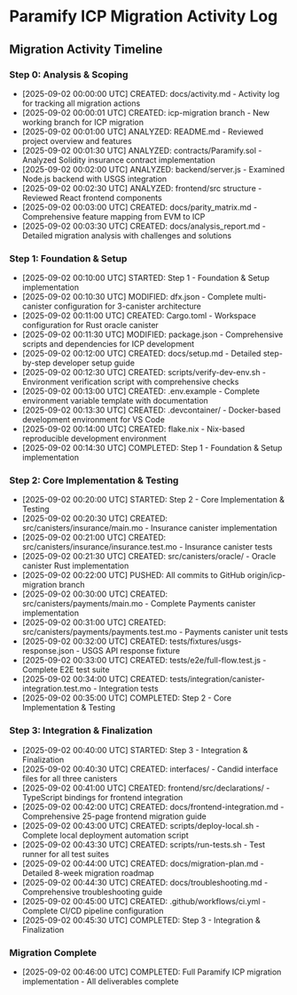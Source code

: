 # Paramify ICP Migration Activity Log

## Migration Activity Timeline

### Step 0: Analysis & Scoping
- [2025-09-02 00:00:00 UTC] CREATED: docs/activity.md - Activity log for tracking all migration actions
- [2025-09-02 00:00:01 UTC] CREATED: icp-migration branch - New working branch for ICP migration
- [2025-09-02 00:01:00 UTC] ANALYZED: README.md - Reviewed project overview and features
- [2025-09-02 00:01:30 UTC] ANALYZED: contracts/Paramify.sol - Analyzed Solidity insurance contract implementation
- [2025-09-02 00:02:00 UTC] ANALYZED: backend/server.js - Examined Node.js backend with USGS integration
- [2025-09-02 00:02:30 UTC] ANALYZED: frontend/src structure - Reviewed React frontend components
- [2025-09-02 00:03:00 UTC] CREATED: docs/parity_matrix.md - Comprehensive feature mapping from EVM to ICP
- [2025-09-02 00:03:30 UTC] CREATED: docs/analysis_report.md - Detailed migration analysis with challenges and solutions

### Step 1: Foundation & Setup
- [2025-09-02 00:10:00 UTC] STARTED: Step 1 - Foundation & Setup implementation
- [2025-09-02 00:10:30 UTC] MODIFIED: dfx.json - Complete multi-canister configuration for 3-canister architecture
- [2025-09-02 00:11:00 UTC] CREATED: Cargo.toml - Workspace configuration for Rust oracle canister
- [2025-09-02 00:11:30 UTC] MODIFIED: package.json - Comprehensive scripts and dependencies for ICP development
- [2025-09-02 00:12:00 UTC] CREATED: docs/setup.md - Detailed step-by-step developer setup guide
- [2025-09-02 00:12:30 UTC] CREATED: scripts/verify-dev-env.sh - Environment verification script with comprehensive checks
- [2025-09-02 00:13:00 UTC] CREATED: .env.example - Complete environment variable template with documentation
- [2025-09-02 00:13:30 UTC] CREATED: .devcontainer/ - Docker-based development environment for VS Code
- [2025-09-02 00:14:00 UTC] CREATED: flake.nix - Nix-based reproducible development environment
- [2025-09-02 00:14:30 UTC] COMPLETED: Step 1 - Foundation & Setup implementation

### Step 2: Core Implementation & Testing
- [2025-09-02 00:20:00 UTC] STARTED: Step 2 - Core Implementation & Testing
- [2025-09-02 00:20:30 UTC] CREATED: src/canisters/insurance/main.mo - Insurance canister implementation
- [2025-09-02 00:21:00 UTC] CREATED: src/canisters/insurance/insurance.test.mo - Insurance canister tests
- [2025-09-02 00:21:30 UTC] CREATED: src/canisters/oracle/ - Oracle canister Rust implementation
- [2025-09-02 00:22:00 UTC] PUSHED: All commits to GitHub origin/icp-migration branch
- [2025-09-02 00:30:00 UTC] CREATED: src/canisters/payments/main.mo - Complete Payments canister implementation
- [2025-09-02 00:31:00 UTC] CREATED: src/canisters/payments/payments.test.mo - Payments canister unit tests
- [2025-09-02 00:32:00 UTC] CREATED: tests/fixtures/usgs-response.json - USGS API response fixture
- [2025-09-02 00:33:00 UTC] CREATED: tests/e2e/full-flow.test.js - Complete E2E test suite
- [2025-09-02 00:34:00 UTC] CREATED: tests/integration/canister-integration.test.mo - Integration tests
- [2025-09-02 00:35:00 UTC] COMPLETED: Step 2 - Core Implementation & Testing

### Step 3: Integration & Finalization
- [2025-09-02 00:40:00 UTC] STARTED: Step 3 - Integration & Finalization
- [2025-09-02 00:40:30 UTC] CREATED: interfaces/ - Candid interface files for all three canisters
- [2025-09-02 00:41:00 UTC] CREATED: frontend/src/declarations/ - TypeScript bindings for frontend integration
- [2025-09-02 00:42:00 UTC] CREATED: docs/frontend-integration.md - Comprehensive 25-page frontend migration guide
- [2025-09-02 00:43:00 UTC] CREATED: scripts/deploy-local.sh - Complete local deployment automation script
- [2025-09-02 00:43:30 UTC] CREATED: scripts/run-tests.sh - Test runner for all test suites
- [2025-09-02 00:44:00 UTC] CREATED: docs/migration-plan.md - Detailed 8-week migration roadmap
- [2025-09-02 00:44:30 UTC] CREATED: docs/troubleshooting.md - Comprehensive troubleshooting guide
- [2025-09-02 00:45:00 UTC] CREATED: .github/workflows/ci.yml - Complete CI/CD pipeline configuration
- [2025-09-02 00:45:30 UTC] COMPLETED: Step 3 - Integration & Finalization

### Migration Complete
- [2025-09-02 00:46:00 UTC] COMPLETED: Full Paramify ICP migration implementation - All deliverables complete